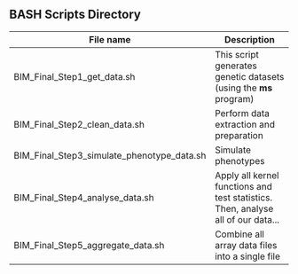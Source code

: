 ## BASH Scripts Directory

File name | Description
--------- | ---------
BIM_Final_Step1_get_data.sh | This script generates genetic datasets (using the **ms** program)
BIM_Final_Step2_clean_data.sh	 | Perform data extraction and preparation
BIM_Final_Step3_simulate_phenotype_data.sh | Simulate phenotypes
BIM_Final_Step4_analyse_data.sh |  Apply all kernel functions and test statistics. Then, analyse all of our data...
BIM_Final_Step5_aggregate_data.sh | Combine all array data files into a single file